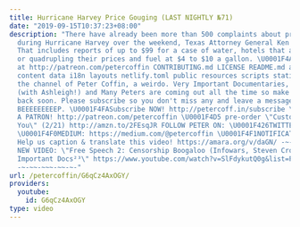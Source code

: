 ```yaml
---
title: Hurricane Harvey Price Gouging (LAST NIGHTLY №71)
date: "2019-09-15T10:37:23+08:00"
description: "There have already been more than 500 complaints about price gouging
  during Hurricane Harvey over the weekend, Texas Attorney General Ken Paxton said.
  That includes reports of up to $99 for a case of water, hotels that are tripling
  or quadrupling their prices and fuel at $4 to $10 a gallon. \U0001F4A5BECOME A PATRON
  at http://patreon.com/petercoffin CONTRIBUTING.md LICENSE README.md archetypes config.toml
  content data i18n layouts netlify.toml public resources scripts static You've reached
  the channel of Peter Coffin, a weirdo. Very Important Documentaries, Adversaries
  (with Ashleigh!) and Many Peters are coming out all the time so make sure to check
  back soon. Please subscribe so you don't miss any and leave a message at the beep.
  BEEEEEEEEEP. \U0001F4FASubscribe NOW! http://petercoff.in/subscribe \U0001F496BECOME
  A PATRON! http://patreon.com/petercoffin \U0001F4D5 pre-order \"Custom Reality and
  You\" (2/21) http://amzn.to/2FEsqJR FOLLOW PETER ON: \U0001F426TWITTER: https://twitter.com/petercoffin
  \U0001F4F0MEDIUM: https://medium.com/@petercoffin \U0001F4F1NOTIFICATIONS: http://petercoff.in
  Help us caption & translate this video! https://amara.org/v/daGN/ -~-~~-~~~-~~-~-
  NEW VIDEO: \"Free Speech 2: Censorship Boogaloo (Infowars, Steven Crowder) | Very
  Important Docs²³\" https://www.youtube.com/watch?v=SlFdykutQ0g&list=PL9oHQnEByWyXObkJN9YYQS9hxBjpN8RLG
  -~-~~-~~~-~~-~-"
url: /petercoffin/G6qCz4AxOGY/
providers:
  youtube:
    id: G6qCz4AxOGY
type: video
---
```

